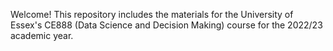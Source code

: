 Welcome!
This repository includes the materials for the University of Essex's CE888 (Data Science and Decision Making) course for the 2022/23 academic year.
